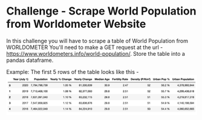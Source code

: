 # Challenge - Scrape World Population from Worldometer Website
In this challenge you will have to scrape a table of World Population from WORLDOMETER 
You'll need to make a GET request at the url - https://www.worldometers.info/world-population/. Store the table into a pandas dataframe.

Example: The first 5 rows of the table looks like this - 
<img src="./ss.png"> 

